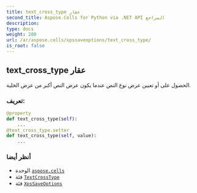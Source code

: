 ```yaml
---
title: text_cross_type عقار
second_title: Aspose.Cells for Python via .NET API المراجع
description:
type: docs
weight: 280
url: /ar/aspose.cells/xpssaveoptions/text_cross_type/
is_root: false
---
```

##  text_cross_type عقار

الحصول على أو تعيين عرض نوع النص عندما يكون عرض النص أكبر من عرض الخلية.
###  تعريف:
```python
@property
def text_cross_type(self):
    ...
@text_cross_type.setter
def text_cross_type(self, value):
    ...
```

###  أنظر أيضا
* الوحدة [`aspose.cells`](../../)
* فئة [`TextCrossType`](/cells/python-net/ar/aspose.cells/textcrosstype)
* فئة [`XpsSaveOptions`](/cells/python-net/ar/aspose.cells/xpssaveoptions)
